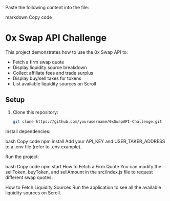 Paste the following content into the file:

markdown
Copy code
# 0x Swap API Challenge

This project demonstrates how to use the 0x Swap API to:
- Fetch a firm swap quote
- Display liquidity source breakdown
- Collect affiliate fees and trade surplus
- Display buy/sell taxes for tokens
- List available liquidity sources on Scroll

## Setup
1. Clone this repository:
   ```bash
   git clone https://github.com/yourusername/0xSwapAPI-Challenge.git
Install dependencies:

bash
Copy code
npm install
Add your API_KEY and USER_TAKER_ADDRESS to a .env file (refer to .env.example).

Run the project:

bash
Copy code
npm start
How to Fetch a Firm Quote
You can modify the sellToken, buyToken, and sellAmount in the src/index.js file to request different swap quotes.

How to Fetch Liquidity Sources
Run the application to see all the available liquidity sources on Scroll.

